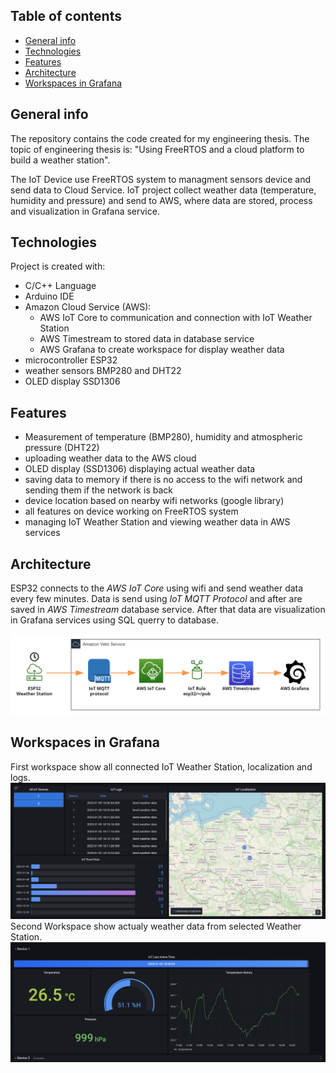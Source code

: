 ## Table of contents
* [General info](#general-info)
* [Technologies](#technologies)
* [Features](#features)
* [Architecture](#architecture)
* [Workspaces in Grafana](#workspaces-in-grafana)

## General info
The repository contains the code created for my engineering thesis. The topic of engineering thesis is: "Using FreeRTOS and a cloud platform to build a weather station".

The IoT Device use FreeRTOS system to managment sensors device and send data to Cloud Service. IoT project collect weather data (temperature, humidity and pressure) and send to AWS, where data are stored, process and visualization in Grafana service. 

## Technologies
Project is created with:
 * C/C++ Language
 * Arduino IDE
 * Amazon Cloud Service (AWS):
   * AWS IoT Core to communication and connection with IoT Weather Station
   * AWS Timestream to stored data in database service
   * AWS Grafana to create workspace for display weather data
 * microcontroller ESP32
 * weather sensors BMP280 and DHT22
 * OLED display SSD1306

## Features
 - Measurement of temperature (BMP280), humidity and atmospheric pressure (DHT22)
 - uploading weather data to the AWS cloud 
 - OLED display (SSD1306) displaying actual weather data
 - saving data to memory if there is no access to the wifi network and sending them if the network is back
 - device location based on nearby wifi networks (google library)
 - all features on device working on FreeRTOS system
 - managing IoT Weather Station and viewing weather data in AWS services

## Architecture
ESP32 connects to the *AWS IoT Core* using wifi and send weather data every few minutes. Data is send using *IoT MQTT Protocol* and after are saved in *AWS Timestream* database service. After that data are visualization in Grafana services using SQL querry to database.

![Architecture IoT Weather Station](/Esp32_architecture.png?raw=true "Architecture IoT Weather Station")

## Workspaces in Grafana
First workspace show all connected IoT Weather Station, localization and logs.
![Main workspace from Grafana](/grafanaMain.png?raw=true "Main workspace from Grafana")
Second Workspace show actualy weather data from selected Weather Station.
![Second workspace from Grafana](/grafanaDevice.png?raw=true "Second workspace from Grafana")
